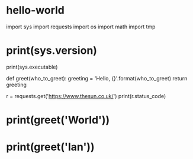 # hello-world
import sys
import requests
import os
import math
import tmp



# print(sys.version)
print(sys.executable)


def greet(who_to_greet):
    greeting = 'Hello, {}'.format(who_to_greet)
    return greeting


r = requests.get('https://www.thesun.co.uk/')
print(r.status_code)

# print(greet('World'))
# print(greet('Ian'))
